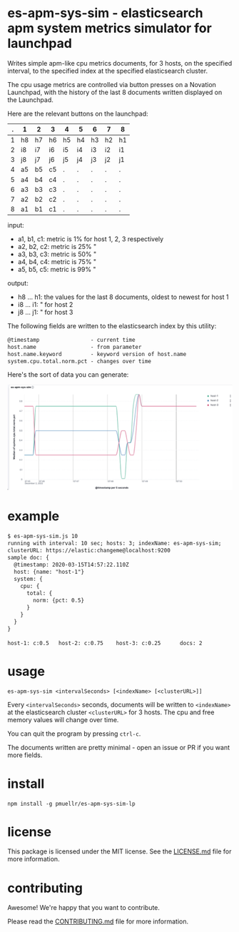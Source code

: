 es-apm-sys-sim - elasticsearch apm system metrics simulator for launchpad
================================================================================

Writes simple apm-like cpu metrics documents, for 3 hosts, on the specified 
interval, to the specified index at the specified elasticsearch cluster.

The cpu usage metrics are controlled via button presses on
a Novation Launchpad, with the history of the last 8 documents written displayed
on the Launchpad.

Here are the relevant buttons on the launchpad:

|  . |  1 |  2 |  3 |  4 |  5 |  6 |  7 |  8 |
|  - |  - |  - |  - |  - |  - |  - |  - |  - |
|  1 | h8 | h7 | h6 | h5 | h4 | h3 | h2 | h1 |
|  2 | i8 | i7 | i6 | i5 | i4 | i3 | i2 | i1 |
|  3 | j8 | j7 | j6 | j5 | j4 | j3 | j2 | j1 |
|  4 | a5 | b5 | c5 |  . |  . |  . |  . |  . |
|  5 | a4 | b4 | c4 |  . |  . |  . |  . |  . |
|  6 | a3 | b3 | c3 |  . |  . |  . |  . |  . |
|  7 | a2 | b2 | c2 |  . |  . |  . |  . |  . |
|  8 | a1 | b1 | c1 |  . |  . |  . |  . |  . |

input:

- a1, b1, c1: metric is   1% for host 1, 2, 3 respectively
- a2, b2, c2: metric is  25% "
- a3, b3, c3: metric is  50% "
- a4, b4, c4: metric is  75% "
- a5, b5, c5: metric is  99% "

output:

- h8 ... h1: the values for the last 8 documents, oldest to newest for host 1
- i8 ... i1: " for host 2
- j8 ... j1: " for host 3

The following fields are written to the elasticsearch index by this utility:

    @timestamp                - current time
    host.name                 - from parameter
    host.name.keyword         - keyword version of host.name
    system.cpu.total.norm.pct - changes over time

Here's the sort of data you can generate:

![dashboard of data generated](images/es-apm-sys-sim-dash.png)

example
================================================================================

```console
$ es-apm-sys-sim.js 10
running with interval: 10 sec; hosts: 3; indexName: es-apm-sys-sim; clusterURL: https://elastic:changeme@localhost:9200
sample doc: {
  @timestamp: 2020-03-15T14:57:22.110Z
  host: {name: "host-1"}
  system: {
    cpu: {
      total: {
        norm: {pct: 0.5}
      }
    }
  }
}

host-1: c:0.5   host-2: c:0.75    host-3: c:0.25      docs: 2
```


usage
================================================================================

```
es-apm-sys-sim <intervalSeconds> [<indexName> [<clusterURL>]]
```

Every `<intervalSeconds>` seconds, documents will be written to `<indexName>` at
the elasticsearch cluster `<clusterURL>` for 3 hosts.  The cpu
and free memory values will change over time.

You can quit the program by pressing `ctrl-c`.  

The documents written are pretty minimal - open an issue or PR if you want
more fields.


install
================================================================================

    npm install -g pmuellr/es-apm-sys-sim-lp


license
================================================================================

This package is licensed under the MIT license.  See the [LICENSE.md][] file
for more information.


contributing
================================================================================

Awesome!  We're happy that you want to contribute.

Please read the [CONTRIBUTING.md][] file for more information.


[LICENSE.md]: LICENSE.md
[CONTRIBUTING.md]: CONTRIBUTING.md
[CHANGELOG.md]: CHANGELOG.md